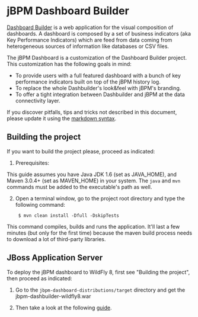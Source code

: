 jBPM Dashboard Builder
=======================

[Dashboard Builder](https://github.com/droolsjbpm/dashboard-builder) is a web application for the visual composition of
dashboards. A dashboard is composed by a set of business indicators (aka Key Performance Indicators) which are feed from
data coming from heterogeneous sources of information like databases or CSV files.

The jBPM Dashboard is a customization of the Dashboard Builder project. This customization has the following goals in mind:

* To provide users with a full featured dashboard with a bunch of key performance indicators built on top of the jBPM history log.
* To replace the whole Dashbuilder's look&feel with jBPM's branding.
* To offer a tight integration between Dashbuilder and jBPM at the data connectivity layer.

If you discover pitfalls, tips and tricks not described in this document,
please update it using the [markdown syntax](http://daringfireball.net/projects/markdown/syntax).


Building the project
--------------------

If you want to build the project please, proceed as indicated:

1. Prerequisites:

  This guide assumes you have Java JDK 1.6 (set as JAVA_HOME), and Maven 3.0.4+ (set as MAVEN_HOME) in your system.
  The <code>java</code> and <code>mvn</code> commands must be added to the executable's path as well.

2. Open a terminal window, go to the project root directory and type the following command:

        $ mvn clean install -Dfull -DskipTests

  This command compiles, builds and runs the application. It'll last a few minutes (but only for the first time) because
  the maven build process needs to download a lot of third-party libraries.


JBoss Application Server
-------------------------

To deploy the jBPM dashboard to WildFly 8, first see "Building the project", then proceed as indicated:

1.  Go to the <code>jbpm-dashboard-distributions/target</code> directory and get the jbpm-dashbuilder-wildfly8.war

2.  Then take a look at the following [guide](https://github.com/droolsjbpm/jbpm-dashboard/blob/master/jbpm-dashboard-distributions/src/main/wildfly8/README.md).




